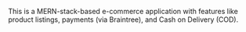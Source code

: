 This is a MERN-stack-based e-commerce application with features like product listings, payments (via Braintree), and Cash on Delivery (COD).
